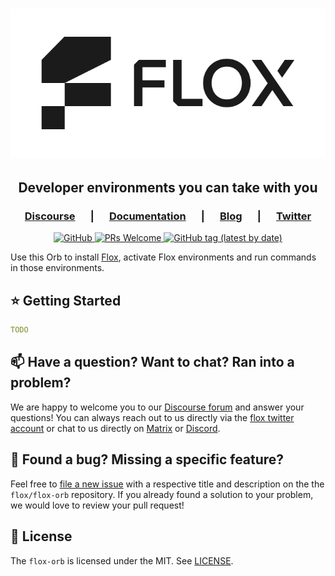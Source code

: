 <h1 align="center">
  <a href="https://flox.dev" target="_blank">
    <picture>
      <source media="(prefers-color-scheme: dark)"  srcset="img/flox-logo-white-on-black.png" />
      <source media="(prefers-color-scheme: light)" srcset="img/flox-logo-black-on-white.png" />
      <img src="img/flox-logo-black-on-white.png" alt="flox logo" />
    </picture>
  </a>
</h1>

<h2 align="center">
  Developer environments you can take with you
</h2>

<h3 align="center">
   &emsp;
   <a href="https://discourse.flox.dev"><b>Discourse</b></a>
   &emsp; | &emsp; 
   <a href="https://flox.dev/docs"><b>Documentation</b></a>
   &emsp; | &emsp; 
   <a href="https://flox.dev/blog"><b>Blog</b></a>
   &emsp; | &emsp;  
   <a href="https://twitter.com/floxdevelopment"><b>Twitter</b></a>
   &emsp;
</h3>

<p align="center">
  <a href="https://github.com/flox/flox-orb/blob/main/LICENSE">
    <img alt="GitHub" src="https://img.shields.io/github/license/flox/flox-orb?style=flat-square">
  </a>
  <a href="https://github.com/flox/flox/blob/main/CONTRIBUTING.md">
    <img alt="PRs Welcome" src="https://img.shields.io/badge/PRs-welcome-brightgreen.svg?style=flat-square"/>
  </a>
  <a href="https://github.com/flox/flox-orb/releases">
    <img alt="GitHub tag (latest by date)" src="https://img.shields.io/github/v/tag/flox/flox-orb?label=Version&style=flat-square">
  </a>
</p>

Use this Orb to install [Flox][flox-github], activate Flox environments and run
commands in those environments.

## ⭐ Getting Started

```yml
TODO
```

## 📫 Have a question? Want to chat? Ran into a problem?

We are happy to welcome you to our [Discourse forum][discourse] and answer your
questions! You can always reach out to us directly via the [flox twitter
account][twitter] or chat to us directly on [Matrix][matrix] or
[Discord][discord].


## 🤝 Found a bug? Missing a specific feature?

Feel free to [file a new issue][new-issue] with a respective title and
description on the the `flox/flox-orb` repository. If you already
found a solution to your problem, we would love to review your pull request!


## 🪪 License

The `flox-orb` is licensed under the MIT. See [LICENSE](./LICENSE).


[flox-github]: https://github.com/flox/flox 
[flox-website]: https://flox.dev
[new-issue]: https://github.com/flox/flox-orb/issues/new/choose
[discourse]: https://discourse.flox.dev
[twitter]: https://twitter.com/floxdevelopment
[matrix]: https://matrix.to/#/#flox:matrix.org
[discord]: https://discord.gg/5H7hN57eQR
[nix-website]: https://nixos.org
[nix-help-stores]: https://nixos.org/manual/nix/unstable/command-ref/new-cli/nix3-help-stores.html
[post-nixpkgs]: https://flox.dev/blog/nixpkgs
